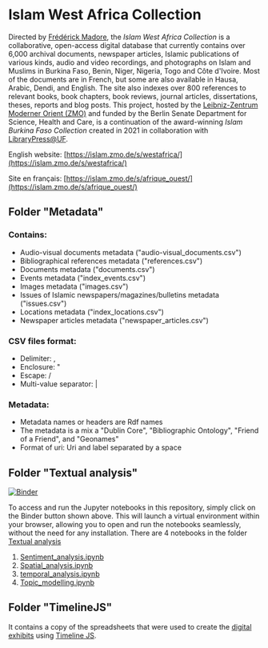 # Islam West Africa Collection
Directed by [Frédérick Madore](https://frederickmadore.com/), the *Islam West Africa Collection* is a collaborative, open-access digital database that currently contains over 6,000 archival documents, newspaper articles, Islamic publications of various kinds, audio and video recordings, and photographs on Islam and Muslims in Burkina Faso, Benin, Niger, Nigeria, Togo and Côte d'Ivoire. Most of the documents are in French, but some are also available in Hausa, Arabic, Dendi, and English. The site also indexes over 800 references to relevant books, book chapters, book reviews, journal articles, dissertations, theses, reports and blog posts. This project, hosted by the [Leibniz-Zentrum Moderner Orient (ZMO)](https://www.zmo.de/en) and funded by the Berlin Senate Department for Science, Health and Care, is a continuation of the award-winning *Islam Burkina Faso Collection* created in 2021 in collaboration with [LibraryPress@UF](https://librarypress.domains.uflib.ufl.edu/).

English website: [https://islam.zmo.de/s/westafrica/](https://islam.zmo.de/s/westafrica/)

Site en français: [https://islam.zmo.de/s/afrique_ouest/](https://islam.zmo.de/s/afrique_ouest/)

## Folder "Metadata"
### Contains:
- Audio-visual documents metadata ("audio-visual_documents.csv")
- Bibliographical references metadata ("references.csv")
- Documents metadata ("documents.csv")
- Events metadata ("index_events.csv")
- Images metadata ("images.csv")
- Issues of Islamic newspapers/magazines/bulletins metadata ("issues.csv")
- Locations metadata ("index_locations.csv")
- Newspaper articles metadata ("newspaper_articles.csv")

### CSV files format:
- Delimiter: ,
- Enclosure: "
- Escape: /
- Multi-value separator: |

### Metadata:
- Metadata names or headers are Rdf names
- The metadata is a mix a "Dublin Core", "Bibliographic Ontology", "Friend of a Friend", and "Geonames"
- Format of uri: Uri and label separated by a space

## Folder "Textual analysis"
[![Binder](https://mybinder.org/badge_logo.svg)](https://mybinder.org/v2/gh/Islam-West-Africa-Collection/HEAD?urlpath=https%3A%2F%2Fgithub.com%2Ffmadore%2FIslam-West-Africa-Collection%2Ftree%2Fe5b95113f37d646fc88c9da94e0cb0363f496aed%2FTextual%2520analysis)

To access and run the Jupyter notebooks in this repository, simply click on the Binder button shown above. This will launch a virtual environment within your browser, allowing you to open and run the notebooks seamlessly, without the need for any installation.
There are 4 notebooks in the folder [Textual analysis](https://github.com/fmadore/Islam-West-Africa-Collection/tree/32d4fb9694faf26800f8e92039f6bca16232a316/Textual%20analysis)
1. [Sentiment_analysis.ipynb](https://github.com/fmadore/Islam-West-Africa-Collection/blob/main/Textual%20analysis/Sentiment%20analysis/Sentiment_analysis.ipynb)
2. [Spatial_analysis.ipynb](https://github.com/fmadore/Islam-West-Africa-Collection/blob/main/Textual%20analysis/Spatial%20analysis/Spatial_analysis.ipynb)
3. [temporal_analysis.ipynb](https://github.com/fmadore/Islam-West-Africa-Collection/blob/main/Textual%20analysis/Temporal%20analysis/temporal_analysis.ipynb)
4. [Topic_modelling.ipynb](https://github.com/fmadore/Islam-West-Africa-Collection/blob/main/Textual%20analysis/Topic%20modelling/Topic_modelling.ipynb)

## Folder "TimelineJS"
It contains a copy of the spreadsheets that were used to create the [digital exhibits](https://islam.zmo.de/s/westafrica/page/exhibits) using [Timeline JS](https://timeline.knightlab.com/).
